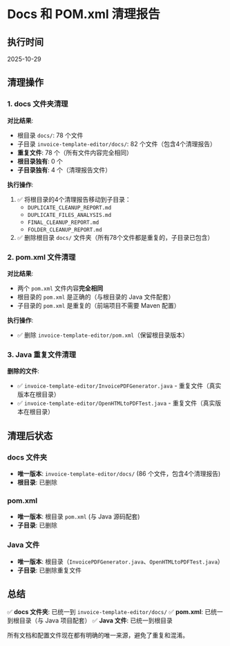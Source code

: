 # Docs 和 POM.xml 清理报告

## 执行时间

2025-10-29

## 清理操作

### 1. docs 文件夹清理

**对比结果**:

- 根目录 `docs/`: 78 个文件
- 子目录 `invoice-template-editor/docs/`: 82 个文件（包含4个清理报告）
- **重复文件**: 78 个（所有文件内容完全相同）
- **根目录独有**: 0 个
- **子目录独有**: 4 个（清理报告文件）

**执行操作**:

1. ✅ 将根目录的4个清理报告移动到子目录：
   - `DUPLICATE_CLEANUP_REPORT.md`
   - `DUPLICATE_FILES_ANALYSIS.md`
   - `FINAL_CLEANUP_REPORT.md`
   - `FOLDER_CLEANUP_REPORT.md`
2. ✅ 删除根目录 `docs/` 文件夹（所有78个文件都是重复的，子目录已包含）

### 2. pom.xml 文件清理

**对比结果**:

- 两个 `pom.xml` 文件内容**完全相同**
- 根目录的 `pom.xml` 是正确的（与根目录的 Java 文件配套）
- 子目录的 `pom.xml` 是重复的（前端项目不需要 Maven 配置）

**执行操作**:

- ✅ 删除 `invoice-template-editor/pom.xml`（保留根目录版本）

### 3. Java 重复文件清理

**删除的文件**:

- ✅ `invoice-template-editor/InvoicePDFGenerator.java` - 重复文件（真实版本在根目录）
- ✅ `invoice-template-editor/OpenHTMLtoPDFTest.java` - 重复文件（真实版本在根目录）

## 清理后状态

### docs 文件夹

- **唯一版本**: `invoice-template-editor/docs/` (86 个文件，包含4个清理报告)
- **根目录**: 已删除

### pom.xml

- **唯一版本**: 根目录 `pom.xml` (与 Java 源码配套)
- **子目录**: 已删除

### Java 文件

- **唯一版本**: 根目录（`InvoicePDFGenerator.java`、`OpenHTMLtoPDFTest.java`）
- **子目录**: 已删除重复文件

## 总结

✅ **docs 文件夹**: 已统一到 `invoice-template-editor/docs/`
✅ **pom.xml**: 已统一到根目录（与 Java 项目配套）
✅ **Java 文件**: 已统一到根目录

所有文档和配置文件现在都有明确的唯一来源，避免了重复和混淆。
